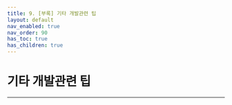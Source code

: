 ```yaml
---
title: 9. [부록] 기타 개발관련 팁
layout: default
nav_enabled: true
nav_order: 90
has_toc: true
has_children: true
---
```


# 기타 개발관련 팁

---

